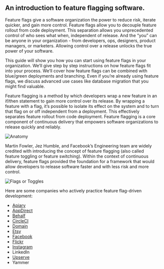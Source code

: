 ## An introduction to feature flagging software.
Feature flags give a software organization the power to reduce risk, iterate quicker, and gain more control. Feature flags allow you to decouple feature rollout from code deployment. This separation allows you unprecedented control of who sees what when, independent of release. And the “you” can be anyone in your organization - from developers, ops, designers, product managers, or marketers. Allowing control over a release unlocks the true power of your software.

This guide will show you how you can start using feature flags in your organization. We’ll give step by step instructions on how feature flags fit into your process. We’ll cover how feature flags can be combined with blue/green deployments and branching. Even if you’re already using feature flags, we discuss advanced use cases like database migration that you might find valuable.

Feature flagging is a method by which developers wrap a new feature in an if/then statement to gain more control over its release. By wrapping a feature with a flag, it’s possible to isolate its effect on the system and to turn that flag on or off independent from a deployment. This effectively separates feature rollout from code deployment. Feature flagging is a core component of continuous delivery that empowers software organizations to release quickly and reliably.

![Anatomy](https://featureflags.io/wp-content/uploads/2018/03/anatomy.jpg "Feature Flag Anatomy")

Martin Fowler, Jez Humble, and Facebook’s Engineering team are widely credited with introducing the concept of feature flagging (also called feature toggling or feature switching). Within the context of continuous delivery, feature flags provided the foundation for a framework that would allow developers to release software faster and with less risk and more control.

![Flags or Toggles](http://featureflags.io/wp-content/uploads/2018/03/flags-or-toggles.jpg "Feature Flags or Toggles")

Here are some companies who actively practice feature flag-driven development:
* [Apiary](https://launchdarkly.com/casestudies/apiary.html)
* [AppDirect](https://launchdarkly.com/casestudies/appdirect.html)
* [Behalf](https://launchdarkly.com/casestudies/behalf.html)
* [CircleCI](https://launchdarkly.com/casestudies/circleci.html)
* [Domain](http://tech.domain.com.au/2015/05/feature-flagging-framework/)
* [Etsy](https://www.infoq.com/news/2014/03/etsy-deploy-50-times-a-day)
* [Facebook](https://www.facebook.com/notes/1000330413333156/)
* [Flickr](https://bit.ly/dZZzfY)
* [Instagram](https://www.infoq.com/news/2016/04/continuous-deployment-instagram)
* LinkedIn
* [Upserve](https://launchdarkly.com/casestudies/upserve.html)
* Yammer
